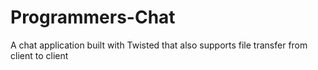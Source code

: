 Programmers-Chat
================

A chat application built with Twisted that also supports file transfer from client to client

